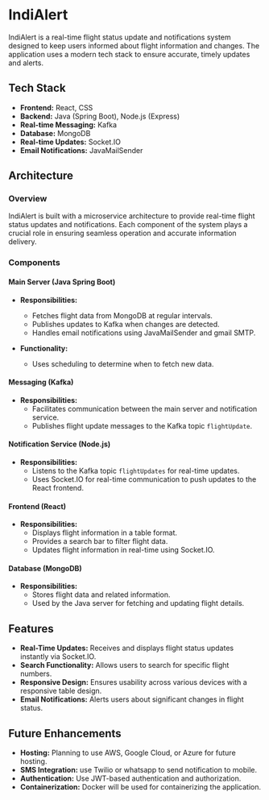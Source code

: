 # IndiAlert

IndiAlert is a real-time flight status update and notifications system designed to keep users informed about flight information and changes. The application uses a modern tech stack to ensure accurate, timely updates and alerts.

## Tech Stack

- **Frontend:** React, CSS
- **Backend:** Java (Spring Boot), Node.js (Express)
- **Real-time Messaging:** Kafka
- **Database:** MongoDB
- **Real-time Updates:** Socket.IO
- **Email Notifications:** JavaMailSender

## Architecture

### Overview

IndiAlert is built with a microservice architecture to provide real-time flight status updates and notifications. Each component of the system plays a crucial role in ensuring seamless operation and accurate information delivery.

### Components

#### Main Server (Java Spring Boot)

- **Responsibilities:**
  - Fetches flight data from MongoDB at regular intervals.
  - Publishes updates to Kafka when changes are detected.
  - Handles email notifications using JavaMailSender and gmail SMTP.

- **Functionality:**
  - Uses scheduling to determine when to fetch new data.

#### Messaging (Kafka)

- **Responsibilities:**
  - Facilitates communication between the main server and notification service.
  - Publishes flight update messages to the Kafka topic `flightUpdate`.

#### Notification Service (Node.js)

- **Responsibilities:**
  - Listens to the Kafka topic `flightUpdates` for real-time updates.
  - Uses Socket.IO for real-time communication to push updates to the React frontend.

#### Frontend (React)

- **Responsibilities:**
  - Displays flight information in a table format.
  - Provides a search bar to filter flight data.
  - Updates flight information in real-time using Socket.IO.

#### Database (MongoDB)

- **Responsibilities:**
  - Stores flight data and related information.
  - Used by the Java server for fetching and updating flight details.

## Features

- **Real-Time Updates:** Receives and displays flight status updates instantly via Socket.IO.
- **Search Functionality:** Allows users to search for specific flight numbers.
- **Responsive Design:** Ensures usability across various devices with a responsive table design.
- **Email Notifications:** Alerts users about significant changes in flight status.

## Future Enhancements

- **Hosting:** Planning to use AWS, Google Cloud, or Azure for future hosting.
- **SMS Integration:** use Twilio or whatsapp to send notification to mobile.
- **Authentication:** Use JWT-based authentication and authorization.
- **Containerization:** Docker will be used for containerizing the application.
